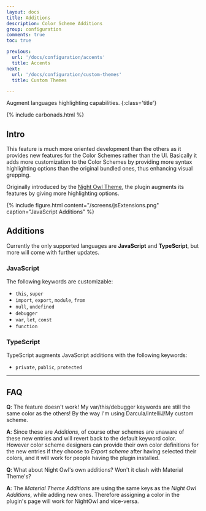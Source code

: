 ```yaml
---
layout: docs
title: Additions
description: Color Scheme Additions
group: configuration
comments: true
toc: true

previous:
  url: '/docs/configuration/accents'
  title: Accents
next:
  url: '/docs/configuration/custom-themes'
  title: Custom Themes

---
```


Augment languages highlighting capabilities.
{:class='title'}

{% include carbonads.html %}

## Intro

This feature is much more oriented development than the others as it provides new features for the Color Schemes rather than the UI. Basically it adds more customization to the Color Schemes by providing more syntax highlighting options than the original bundled ones, thus enhancing visual grepping.

Originally introduced by the [Night Owl Theme](https://github.com/xdrop/night-owl-jetbrains), the plugin augments its features by giving more highlighting options.

{% include figure.html content="/screens/jsExtensions.png" caption="JavaScript Additions" %}


## Additions

Currently the only supported languages are **JavaScript** and **TypeScript**, but more will come with further updates.

### JavaScript

The following keywords are customizable:
- `this`, `super`
- `import`, `export`, `module`, `from`
- `null`, `undefined`
- `debugger`
- `var`, `let`, `const`
- `function`

### TypeScript

TypeScript augments JavaScript additions with the following keywords:
- `private`, `public`, `protected`

---

## FAQ

**Q**: The feature doesn't work! My var/this/debugger keywords are still the same color as the others! By the way I'm using Darcula/IntelliJ/My custom scheme.

**A**: Since these are *Additions*, of course other schemes are unaware of these new entries and will revert back to the default keyword color. However color scheme designers can provide their own color definitions for the new entries if they choose to *Export scheme* after having selected their colors, and it will work for people having the plugin installed.

**Q**: What about Night Owl's own additions? Won't it clash with Material Theme's?

**A**: The _Material Theme Additions_ are using the same keys as the _Night Owl Additions_, while adding new ones. Therefore assigning a color in the plugin's page will work for NightOwl and vice-versa.



